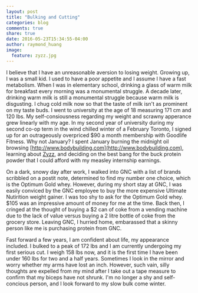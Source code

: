 ```yaml
---
layout: post
title: "Bulking and Cutting"
categories: blog
comments: true
share: true
date: 2016-05-23T15:34:55-04:00
author: raymond_huang
image:
  feature: zyzz.jpg
---
```


  I believe that I have an unreasonable aversion to losing weight. Growing up, I was a small kid. I used to have a poor appetite and I assume I have a fast metabolism. When I was in elementary school, drinking a glass of warm milk for breakfast every morning was a monumental struggle. A decade later, drinking warm milk is still a monumental struggle because warm milk is disgusting. I chug cold milk now so that the taste of milk isn't as prominent on my taste buds. I went to university at the age of 18 measuring 171 cm and 120 lbs. My self-consiousness regarding my weight and scrawny apperance grew linearly with my age. In my second year of university during my second co-op term in the wind chilled winter of a February Toronto, I signed up for an outrageously overpriced $90 a month membership with Goodlife Fitness. Why not January? I spent January burning the midnight oil browsing [http://www.bodybuilding.com](http://www.bodybuilding.com), learning about [Zyzz](https://en.wikipedia.org/wiki/Aziz_Shavershian), and deciding on the best bang for the buck protein powder that I could afford with my measley internship earnings.

  On a dark, snowy day after work, I walked into GNC with a list of brands scribbled on a postit note, determined to find my number one choice, which is the Optimum Gold whey. However, during my short stay at GNC, I was easily conviced by the GNC employee to buy the more expensive Ultimate Nutirition weight gainer. I was too shy to ask for the Optimum Gold whey. $105 was an impressive amount of money for me at the time. Back then, I cringed at the thought of buying a $2 can of coke from a vending machine due to the lack of value versus buying a 2 litre bottle of coke from the grocery store. Leaving GNC, I hurried home, embarassed that a skinny person like me is purchasing protein from GNC.

  Fast forward a few years, I am confident about life, my appearance included. I bulked to a peak of 172 lbs and I am currently undergoing my first serious cut. I weigh 158 lbs now, and it is the first time I have been under 160 lbs for two and a half years. Sometimes I look in the mirror and worry whether my arms have lost an inch. However, such vain, silly thoughts are expelled from my mind after I take out a tape measure to confirm that my biceps have not shrunk. I'm no longer a shy and self-concious person, and I look forward to my slow bulk come winter.

